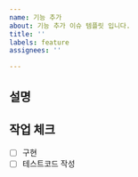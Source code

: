 ```yaml
---
name: 기능 추가
about: 기능 추가 이슈 템플릿 입니다.
title: ''
labels: feature
assignees: ''

---
```


## 설명
> 

## 작업 체크
- [ ] 구현
- [ ] 테스트코드 작성